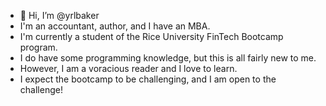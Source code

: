 - 👋 Hi, I’m @yrlbaker
- I'm an accountant, author, and I have an MBA.
- I'm currently a student of the Rice University FinTech Bootcamp program.
- I do have some programming knowledge, but this is all fairly new to me.
- However, I am a voracious reader and I love to learn.
- I expect the bootcamp to be challenging, and I am open to the challenge!

<!---
yrlbaker/yrlbaker is a ✨ special ✨ repository because its `README.md` (this file) appears on your GitHub profile.
You can click the Preview link to take a look at your changes.
--->
